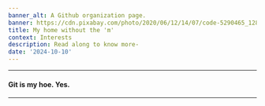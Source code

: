 ```yaml
---
banner_alt: A Github organization page.
banner: https://cdn.pixabay.com/photo/2020/06/12/14/07/code-5290465_1280.jpg
title: My home without the 'm'
context: Interests
description: Read along to know more-
date: '2024-10-10'
---
```


---

#### Git is my hoe. Yes.


---
